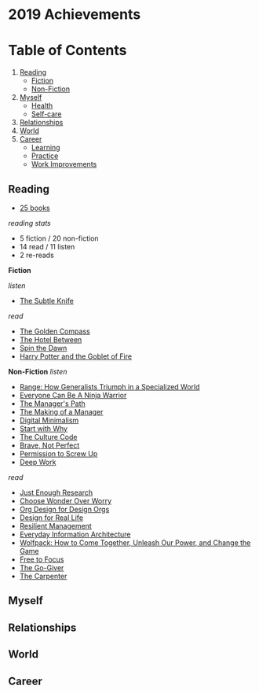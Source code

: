 2019 Achievements
==============

# Table of Contents
1. [Reading](https://github.com/candicodeit/personal-goals/blob/master/2018/00-2019-achievements.md#reading)
    - [Fiction](https://github.com/candicodeit/personal-goals/blob/master/2018/00-2018-achievements.md#fiction)
    - [Non-Fiction](https://github.com/candicodeit/personal-goals/blob/master/2018/00-2018-achievements.md#non-fiction)
2. [Myself](https://github.com/candicodeit/personal-goals/blob/master/2018/00-2018-achievements.md#me)
    - [Health](https://github.com/candicodeit/personal-goals/blob/master/2018/00-2018-achievements.md#health)
    - [Self-care](https://github.com/candicodeit/personal-goals/blob/master/2018/00-2018-achievements.md#self-care)
3. [Relationships](https://github.com/candicodeit/personal-goals/blob/master/2018/00-2018-achievements.md#familyfriends) 
4. [World](https://github.com/candicodeit/personal-goals/blob/master/2018/00-2018-achievements.md#world)
5. [Career](https://github.com/candicodeit/personal-goals/blob/master/2018/00-2018-achievements.md#career)
    - [Learning](https://github.com/candicodeit/personal-goals/blob/master/2018/00-2018-achievements.md#learning)
    - [Practice](https://github.com/candicodeit/personal-goals/blob/master/2018/00-2018-achievements.md#practice)
    - [Work Improvements](https://github.com/candicodeit/personal-goals/blob/master/2018/00-2018-achievements.md#work-improvements)

## Reading
- [25 books](https://www.goodreads.com/user_challenges/14617833)

_reading stats_
- 5 fiction / 20 non-fiction
- 14 read /  11 listen
- 2 re-reads

**Fiction**

_listen_
- [The Subtle Knife](https://www.goodreads.com/book/show/36585277-the-subtle-knife)

_read_
- [The Golden Compass](https://www.goodreads.com/book/show/36585231-the-golden-compass)
- [The Hotel Between](https://www.goodreads.com/book/show/38533036-the-hotel-between)
- [Spin the Dawn](https://www.goodreads.com/book/show/42815556-spin-the-dawn)
- [Harry Potter and the Goblet of Fire](https://www.goodreads.com/book/show/17347382-harry-potter-and-the-goblet-of-fire)

**Non-Fiction**
_listen_
- [Range: How Generalists Triumph in a Specialized World](https://www.goodreads.com/book/show/41795733-range)
- [Everyone Can Be A Ninja Warrior](https://www.goodreads.com/book/show/42201951-everyone-can-be-a-ninja)
- [The Manager's Path](https://www.goodreads.com/book/show/34616805-the-manager-s-path)
- [The Making of a Manager](https://www.goodreads.com/book/show/38821039-the-making-of-a-manager)
- [Digital Minimalism](https://www.goodreads.com/book/show/40672036-digital-minimalism)
- [Start with Why](https://www.goodreads.com/book/show/7108725-start-with-why)
- [The Culture Code](https://www.goodreads.com/book/show/33517721-the-culture-code)
- [Brave, Not Perfect](https://www.goodreads.com/book/show/40364335-brave-not-perfect)
- [Permission to Screw Up](https://www.goodreads.com/book/show/34437136-permission-to-screw-up)
- [Deep Work](https://www.goodreads.com/book/show/25980294-deep-work)

_read_
- [Just Enough Research](https://abookapart.com/products/just-enough-research)
- [Choose Wonder Over Worry](https://www.goodreads.com/book/show/36562499-choose-wonder-over-worry)
- [Org Design for Design Orgs](https://www.goodreads.com/book/show/27968897-org-design-for-design-orgs)
- [Design for Real Life](https://abookapart.com/products/design-for-real-life)
- [Resilient Management](https://abookapart.com/products/resilient-management)
- [Everyday Information Architecture](https://abookapart.com/products/everyday-information-architecture)
- [Wolfpack: How to Come Together, Unleash Our Power, and Change the Game](https://www.goodreads.com/book/show/41812857-wolfpack)
- [Free to Focus](https://www.goodreads.com/book/show/40392296-free-to-focus)
- [The Go-Giver](https://www.goodreads.com/book/show/1873060.The_Go_Giver)
- [The Carpenter](https://www.goodreads.com/book/show/22118629-the-carpenter)


## Myself

## Relationships

## World

## Career
